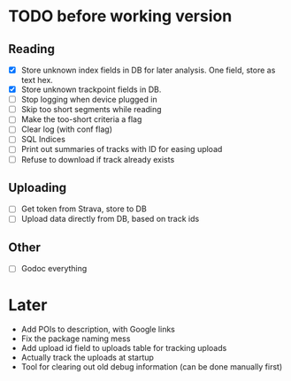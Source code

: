 TODO before working version
===========================

Reading
-------

- [x] Store unknown index fields in DB for later analysis. One field, store as text hex.
- [x] Store unknown trackpoint fields in DB.
- [ ] Stop logging when device plugged in
- [ ] Skip too short segments while reading
- [ ] Make the too-short criteria a flag
- [ ] Clear log (with conf flag)
- [ ] SQL Indices
- [ ] Print out summaries of tracks with ID for easing upload
- [ ] Refuse to download if track already exists

Uploading
---------

- [ ] Get token from Strava, store to DB
- [ ] Upload data directly from DB, based on track ids

Other
-----

- [ ] Godoc everything

Later
=====

- Add POIs to description, with Google links
- Fix the package naming mess
- Add upload id field to uploads table for tracking uploads
- Actually track the uploads at startup
- Tool for clearing out old debug information (can be done manually first)
